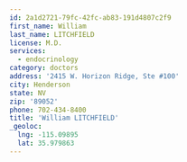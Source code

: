 ```yaml
---
id: 2a1d2721-79fc-42fc-ab83-191d4807c2f9
first_name: William
last_name: LITCHFIELD
license: M.D.
services:
  - endocrinology
category: doctors
address: '2415 W. Horizon Ridge, Ste #100'
city: Henderson
state: NV
zip: '89052'
phone: 702-434-8400
title: 'William LITCHFIELD'
_geoloc:
  lng: -115.09895
  lat: 35.979863
---
```

